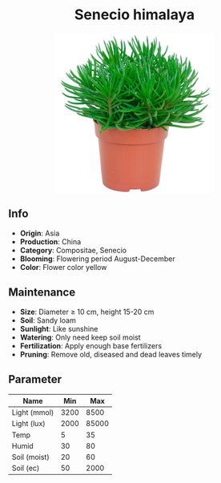 <h1 align='center'>Senecio himalaya</h1>
<p align="center">
    <img 
        align='center'
        width='320'
        src="../images/senecio himalaya.png" 
        alt='Senecio himalaya' />
</p>

## Info

 - **Origin**: Asia
 - **Production**: China
 - **Category**: Compositae, Senecio
 - **Blooming**: Flowering period August-December
 - **Color**: Flower color yellow

## Maintenance

 - **Size**: Diameter ≥ 10 cm, height 15-20 cm
 - **Soil**: Sandy loam
 - **Sunlight**: Like sunshine
 - **Watering**: Only need keep soil moist
 - **Fertilization**: Apply enough base fertilizers
 - **Pruning**: Remove old, diseased and dead leaves timely

## Parameter

| Name         | Min  | Max   |
|--------------|------|-------|
| Light (mmol) | 3200 | 8500  |
| Light (lux)  | 2000 | 85000 |
| Temp         | 5    | 35    |
| Humid        | 30   | 80    |
| Soil (moist) | 20   | 60    |
| Soil (ec)    | 50  | 2000  |